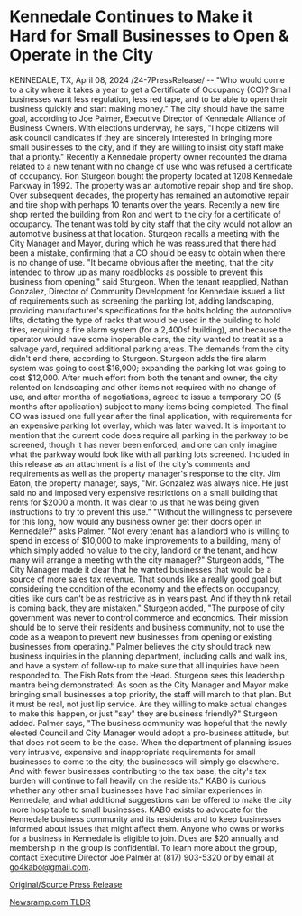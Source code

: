 # Kennedale Continues to Make it Hard for Small Businesses to Open & Operate in the City

KENNEDALE, TX, April 08, 2024 /24-7PressRelease/ -- "Who would come to a city where it takes a year to get a Certificate of Occupancy (CO)? Small businesses want less regulation, less red tape, and to be able to open their business quickly and start making money."   The city should have the same goal, according to Joe Palmer, Executive Director of Kennedale Alliance of Business Owners. With elections underway, he says, "I hope citizens will ask council candidates if they are sincerely interested in bringing more small businesses to the city, and if they are willing to insist city staff make that a priority."  Recently a Kennedale property owner recounted the drama related to a new tenant with no change of use who was refused a certificate of occupancy.   Ron Sturgeon bought the property located at 1208 Kennedale Parkway in 1992. The property was an automotive repair shop and tire shop. Over subsequent decades, the property has remained an automotive repair and tire shop with perhaps 10 tenants over the years.   Recently a new tire shop rented the building from Ron and went to the city for a certificate of occupancy. The tenant was told by city staff that the city would not allow an automotive business at that location.   Sturgeon recalls a meeting with the City Manager and Mayor, during which he was reassured that there had been a mistake, confirming that a CO should be easy to obtain when there is no change of use.  "It became obvious after the meeting, that the city intended to throw up as many roadblocks as possible to prevent this business from opening," said Sturgeon.  When the tenant reapplied, Nathan Gonzalez, Director of Community Development for Kennedale issued a list of requirements such as screening the parking lot, adding landscaping, providing manufacturer's specifications for the bolts holding the automotive lifts, dictating the type of racks that would be used in the building to hold tires, requiring a fire alarm system (for a 2,400sf building), and because the operator would have some inoperable cars, the city wanted to treat it as a salvage yard, required additional parking areas. The demands from the city didn't end there, according to Sturgeon.  Sturgeon adds the fire alarm system was going to cost $16,000; expanding the parking lot was going to cost $12,000. After much effort from both the tenant and owner, the city relented on landscaping and other items not required with no change of use, and after months of negotiations, agreed to issue a temporary CO (5 months after application) subject to many items being completed. The final CO was issued one full year after the final application, with requirements for an expensive parking lot overlay, which was later waived.  It is important to mention that the current code does require all parking in the parkway to be screened, though it has never been enforced, and one can only imagine what the parkway would look like with all parking lots screened.  Included in this release as an attachment is a list of the city's comments and requirements as well as the property manager's response to the city. Jim Eaton, the property manager, says, "Mr. Gonzalez was always nice. He just said no and imposed very expensive restrictions on a small building that rents for $2000 a month. It was clear to us that he was being given instructions to try to prevent this use."  "Without the willingness to persevere for this long, how would any business owner get their doors open in Kennedale?" asks Palmer. "Not every tenant has a landlord who is willing to spend in excess of $10,000 to make improvements to a building, many of which simply added no value to the city, landlord or the tenant, and how many will arrange a meeting with the city manager?"  Sturgeon adds, "The City Manager made it clear that he wanted businesses that would be a source of more sales tax revenue. That sounds like a really good goal but considering the condition of the economy and the effects on occupancy, cities like ours can't be as restrictive as in years past. And if they think retail is coming back, they are mistaken."  Sturgeon added, "The purpose of city government was never to control commerce and economics. Their mission should be to serve their residents and business community, not to use the code as a weapon to prevent new businesses from opening or existing businesses from operating."  Palmer believes the city should track new business inquiries in the planning department, including calls and walk ins, and have a system of follow-up to make sure that all inquiries have been responded to.  The Fish Rots from the Head.  Sturgeon sees this leadership mantra being demonstrated: As soon as the City Manager and Mayor make bringing small businesses a top priority, the staff will march to that plan. But it must be real, not just lip service. Are they willing to make actual changes to make this happen, or just "say" they are business friendly?" Sturgeon added.   Palmer says, "The business community was hopeful that the newly elected Council and City Manager would adopt a pro-business attitude, but that does not seem to be the case. When the department of planning issues very intrusive, expensive and inappropriate requirements for small businesses to come to the city, the businesses will simply go elsewhere. And with fewer businesses contributing to the tax base, the city's tax burden will continue to fall heavily on the residents."  KABO is curious whether any other small businesses have had similar experiences in Kennedale, and what additional suggestions can be offered to make the city more hospitable to small businesses.  KABO exists to advocate for the Kennedale business community and its residents and to keep businesses informed about issues that might affect them. Anyone who owns or works for a business in Kennedale is eligible to join. Dues are $20 annually and membership in the group is confidential. To learn more about the group, contact Executive Director Joe Palmer at (817) 903-5320 or by email at go4kabo@gmail.com. 

[Original/Source Press Release](https://www.24-7pressrelease.com/press-release/509838/kennedale-continues-to-make-it-hard-for-small-businesses-to-open-operate-in-the-city) 

[Newsramp.com TLDR](https://newsramp.com/None) 